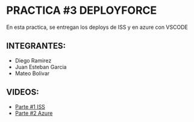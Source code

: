 # PRACTICA #3 DEPLOYFORCE

En esta practica, se entregan los deploys de ISS y en azure con VSCODE

## INTEGRANTES:
- Diego Ramirez
- Juan Esteban Garcia
- Mateo Bolivar

## VIDEOS:
- [Parte #1 ISS](https://youtu.be/PKTgY80Zo5A)
- [Parte #2 Azure](https://youtu.be/GzQzMmCDGuQ)
